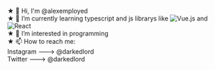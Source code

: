  ★ 👋 Hi, I'm @alexemployed<br>
 ★ 🌱 I’m currently learning typescript and js librarys like ![Vue.js](https://img.shields.io/badge/vuejs-%2335495e.svg?style=for-the-badge&logo=vuedotjs&logoColor=%234FC08D) and ![React](https://img.shields.io/badge/react-%2320232a.svg?style=for-the-badge&logo=react&logoColor=%2361DAFB)<br>
 ★ 👀 I’m interested in programming<br>
 ★ 📫 How to reach me:<br>
       Instagram ---> @darkedlord<br>
       Twitter ---> @darkedlord<br>



<!--
**alexemployed/alexemployed** is a ✨ _special_ ✨ repository because its `README.md` (this file) appears on your GitHub profile.

Here are some ideas to get you started:

- 🔭 I’m currently working on ...
- 🌱 I’m currently learning ...
- 👯 I’m looking to collaborate on ...
- 🤔 I’m looking for help with ...
- 💬 Ask me about ...
- 📫 How to reach me: ...
- 😄 Pronouns: ...
- ⚡ Fun fact: ...
-->

 
